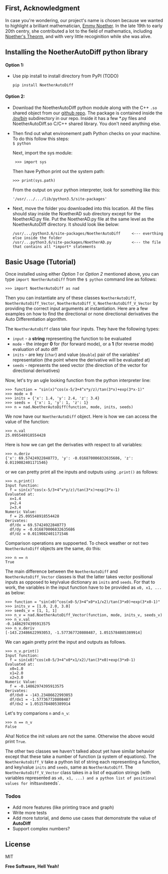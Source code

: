 ## First, Acknowledgment
In case you're wondering, our project's name is chosen because we wanted to highlight a brilliant mathematician, [Emmy Noether][EmmyNoetherWiki]. In the late 19th to early 20th centry, she contributed a lot to the field of mathematics, including [Noether's Theorm][noethers_theorm], and with very little recoginition while she was alive. 

## Installing the NoetherAutoDiff python library

#### Option 1: ###
- Use pip install to install directory from PyPI (TODO)  
    ```
    pip install NoetherAutoDiff
    ```

#### Option 2:
- Download the NoetherAutoDiff python module along with the C++ `.so` shared object from our [github repo][py_source_files]. The package is contained inside the [*/py/bin*][py_dir_link] subdirectory in our repo. Inside it has a few *.py files and NoetherAutoDiff.so C/C++ shared library. You don't need anything else.  

- Then find out what environement path Python checks on your machine. To do this follow this steps:  
```$ python```   

    Next, import the sys module:

    ``` >>> import sys```

    Then have Python print out the system path:

    ```>>> print(sys.path)```

    From the output on your python interpreter, look for something like this:   

    ```
    '/usr/.../.../lib/python3.5/site-packages'
    ```

- Next, move the folder you downloaded into this location. All the files should stay inside the NoetherAD sub directory except for the NoetherAD.py file. Put the NoetherAD.py file at the same level as the NoetherAutoDiff directory. It should look like below:

    ```
    /usr/.../python3.6/site-packages/NoetherAutoDiff     <--- everthing else inside the folder
    /usr/...python3.6/site-packages/NoetherAD.py         <--- the file that contains all *import* statements
    ```

## Basic Usage (Tutorial)
Once installed using either *Option 1* or *Option 2* mentioned above, you can type  `import NoetherAutoDiff` from the `$ python` command line as follows:
```
>>> import NoetherAutoDiff as nad
```
Then you can instantiate any of these classes `NoetherAutoDiff`, `NoetherAutoDiff_Vector`, `NoetherAutoDiff_V`, `NoetherAutoDiff_V_Vector` by providing the correct input arguments at instantiation. Here are a few examples on how to find the directional or none directional derivatives the Auto Differentiation algorithm.  

The `NoetherAutoDiff` class take four inputs. They have the following types:
- `input` - a **string** representing the function to be evaluated
- `mode` - the integer **0**  for (for forward mode), or a **1** (for reverse mode) evaluation of auto diff
- `inits` - are key (`char`) and value (`double`) pair of the variables' representation (the point where the derivative will be evaluated at)
- `seeds` - represents the seed vector (the direction of the vector for directional derivatives)  

Now, let's try an ugle looking function from the python interpreter line:
```
>>> function = "sin(x)^cos(x-5/3+4^x*y/z)/tan(3*x)+exp(3*x-1)"
>>> mode = 0
>>> inits = {'x': 1.4, 'y': 2.4, 'z': 3.4}
>>> seeds =  {'x': 1, 'y': 1, 'z': 1}
>>> n = nad.NoetherAutoDiff(function, mode, inits, seeds) 
```
We now have our `NoetherAutoDiff` object. Here is how we can access the value of the function:
```
>>> n.val
25.095548918554428
```
Here is how we can get the derivaties with respect to all variables:
```
>>> n.deriv
{'x': 69.57424922848773, 'y': -0.016870006832635686, 'z': 0.0119082401171546}
```
or we can pretty print all the inputs and outputs using `.print()` as follows:
```
>>> n.print()
Input function:
  f = sin(x)^cos(x-5/3+4^x*y/z)/tan(3*x)+exp(3*x-1)
Evaluated at:
  x=1.4
  y=2.4
  z=3.4
Numeric Value:
  f = 25.095548918554428
Derivates:
  df/dx = 69.57424922848773
  df/dy = -0.016870006832635686
  df/dz = 0.0119082401171546
```

Comparison operations are suppoerted. To check weather or not two `NoetherAutoDiff` objects are the same, do this:
```
>>> n == n
True
```

The main difference between the `NoetherAutoDiff` and `NoetherAutoDiff_Vector` classes is that the latter takes vector positional inputs as opposed to key/value dictionary as `inits` and `seeds`. For that to work, the variables in the input function have to be provided as `x0, x1, ...` as below:
```
>>> function = "sin(x0)^cos(x0-5/3+4^x0*x1/x2)/tan(3*x0)+exp(3*x0-1)"
>>> inits_v = [1.0, 2.0, 3.0]
>>> seeds_v = [1, 1, 1]
>>> n_v = nad.NoetherAutoDiff_Vector(function, mode, inits_v, seeds_v) 
>>> n_v.val
-0.14862974395913575
>>> n_v.deriv
[-143.23486622993053, -1.577367720808487, 1.0515784805389914]
```
We can again pretty print the input and outputs as follows.
```
>>> n_v.print()
Input function:
  f = sin(x0)^cos(x0-5/3+4^x0*x1/x2)/tan(3*x0)+exp(3*x0-1)
Evaluated at:
  x0=1.0
  x1=2.0
  x2=3.0
Numeric Value:
  f = -0.14862974395913575
Derivates:
  df/dx0 = -143.23486622993053
  df/dx1 = -1.577367720808487
  df/dx2 = 1.0515784805389914
```

Let's try comparions `n` and `n_v`:
```
>>> n == n_v
False
```
Aha! Notice the init values are not the same. Otherwise the above would print `True`.

The other two classes we haven't talked about yet have similar behavior except that these take a number of function (a system of equations). The `NoetherAutoDiff_V` take a python list of string each representing a function, and key/value `inits` and `seeds`, same as `NoetherAutoDiff`. The `NoetherAutoDiff_V_Vector` class takes in a list of equation strings (with variables represented as `x0, x1, ...) and a python list of positional values for `inits` and `seeds`.


### Todos

 - Add more features (like printing trace and graph)
 - Write more tests
 - Add more tutorial, and demo use cases that demonstrate the value of **AutoDiff**
 - Support complex numbers?

License
----

MIT


**Free Software, Hell Yeah!**

[noethers_theorm]: <https://en.wikipedia.org/wiki/Noether%27s_theorem>
[EmmyNoetherWiki]: <https://en.wikipedia.org/wiki/Noether%27s_theorem>
[py_source_files]: <https://github.com/cs107-noether/cs107-FinalProject/archive/v0.1.tar.gz>
[py_dir_link]: <https://github.com/cs107-noether/cs107-FinalProject/tree/dev/py>
